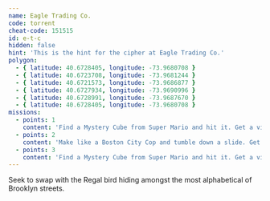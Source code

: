 ```yaml
---
name: Eagle Trading Co.
code: torrent
cheat-code: 151515
id: e-t-c
hidden: false
hint: 'This is the hint for the cipher at Eagle Trading Co.'
polygon:
  - { latitude: 40.6728405, longitude: -73.9680708 }
  - { latitude: 40.6723708, longitude: -73.9681244 }
  - { latitude: 40.6721573, longitude: -73.9686877 }
  - { latitude: 40.6727934, longitude: -73.9690996 }
  - { latitude: 40.6728991, longitude: -73.9687670 }
  - { latitude: 40.6728405, longitude: -73.9680708 }
missions:
  - points: 1
    content: 'Find a Mystery Cube from Super Mario and hit it. Get a video for a power up of 2 stars.'
  - points: 2
    content: 'Make like a Boston City Cop and tumble down a slide. Get the scene on video for 3 points.'
  - points: 3
    content: 'Find a Mystery Cube from Super Mario and hit it. Get a video for a power up of 2 stars.'
---
```


Seek to swap with the Regal bird hiding amongst the most alphabetical of Brooklyn streets.